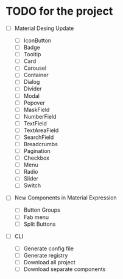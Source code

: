 # TODO for the project

- [ ] Material Desing Update

  - [ ] IconButton
  - [ ] Badge
  - [ ] Tooltip
  - [ ] Card
  - [ ] Carousel
  - [ ] Container
  - [ ] Dialog
  - [ ] Divider
  - [ ] Modal
  - [ ] Popover
  - [ ] MaskField
  - [ ] NumberField
  - [ ] TextField
  - [ ] TextAreaField
  - [ ] SearchField
  - [ ] Breadcrumbs
  - [ ] Pagination
  - [ ] Checkbox
  - [ ] Menu
  - [ ] Radio
  - [ ] Slider
  - [ ] Switch

- [ ] New Components in Material Expression

  - [ ] Button Groups
  - [ ] Fab menu
  - [ ] Split Buttons

- [ ] CLI
  - [ ] Generate config file
  - [ ] Generate registry
  - [ ] Download all project
  - [ ] Download separate components
